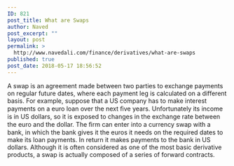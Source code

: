 ```yaml
---
ID: 821
post_title: What are Swaps
author: Naved
post_excerpt: ""
layout: post
permalink: >
  http://www.navedali.com/finance/derivatives/what-are-swaps
published: true
post_date: 2018-05-17 18:56:52
---
```

A swap is an agreement made between two parties to exchange payments on regular future dates, where each payment leg is calculated on a different basis. For example, suppose that a US company has to make interest payments on a euro loan over the next ﬁve years. Unfortunately its income is in US dollars, so it is exposed to changes in the exchange rate between the euro and the dollar. The ﬁrm can enter into a currency swap with a bank, in which the bank gives it the euros it needs on the required dates to make its loan payments. In return it makes payments to the bank in US dollars. Although it is often considered as one of the most basic derivative products, a swap is actually composed of a series of forward contracts.